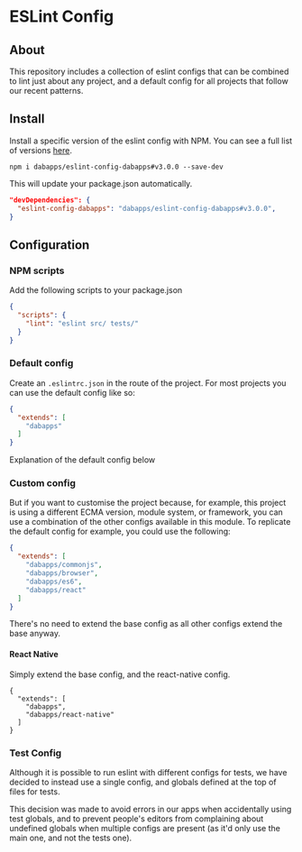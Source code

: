# ESLint Config


## About
This repository includes a collection of eslint configs that can be combined to lint just about any project, and a default config for all projects that follow our recent patterns.


## Install

Install a specific version of the eslint config with NPM. You can see a full list of versions [here](https://github.com/dabapps/eslint-config-dabapps/releases).

```shell
npm i dabapps/eslint-config-dabapps#v3.0.0 --save-dev
```

This will update your package.json automatically.

```json
"devDependencies": {
  "eslint-config-dabapps": "dabapps/eslint-config-dabapps#v3.0.0",
}
```


## Configuration


### NPM scripts

Add the following scripts to your package.json

```json
{
  "scripts": {
    "lint": "eslint src/ tests/"
  }
}
```


### Default config

Create an `.eslintrc.json` in the route of the project. For most projects you can use the default config like so:

```json
{
  "extends": [
    "dabapps"
  ]
}
```

Explanation of the default config below


### Custom config

But if you want to customise the project because, for example, this project is using a different ECMA version, module system, or framework, you can use a combination of the other configs available in this module. To replicate the default config for example, you could use the following:

```json
{
  "extends": [
    "dabapps/commonjs",
    "dabapps/browser",
    "dabapps/es6",
    "dabapps/react"
  ]
}
```

There's no need to extend the base config as all other configs extend the base anyway.


#### React Native

Simply extend the base config, and the react-native config.

```
{
  "extends": [
    "dabapps",
    "dabapps/react-native"
  ]
}
```


### Test Config

Although it is possible to run eslint with different configs for tests, we have decided to instead use a single config, and globals defined at the top of files for tests.

This decision was made to avoid errors in our apps when accidentally using test globals, and to prevent people's editors from complaining about undefined globals when multiple configs are present (as it'd only use the main one, and not the tests one).
